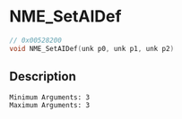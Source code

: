 # NME_SetAIDef
```c
// 0x00528200
void NME_SetAIDef(unk p0, unk p1, unk p2)
```
## Description
```
Minimum Arguments: 3
Maximum Arguments: 3
```
